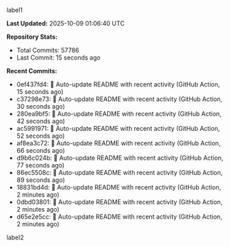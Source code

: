 
label1 
<!-- ACTIVITY_START -->
**Last Updated:** 2025-10-09 01:06:40 UTC

**Repository Stats:**
- Total Commits: 57786
- Last Commit: 15 seconds ago

**Recent Commits:**
- 0ef437fd4: 🤖 Auto-update README with recent activity (GitHub Action, 15 seconds ago)
- c37298e73: 🤖 Auto-update README with recent activity (GitHub Action, 30 seconds ago)
- 280ea9bf5: 🤖 Auto-update README with recent activity (GitHub Action, 42 seconds ago)
- ac5991971: 🤖 Auto-update README with recent activity (GitHub Action, 52 seconds ago)
- af8ea3c72: 🤖 Auto-update README with recent activity (GitHub Action, 66 seconds ago)
- d9b6c024b: 🤖 Auto-update README with recent activity (GitHub Action, 77 seconds ago)
- 86ec5508c: 🤖 Auto-update README with recent activity (GitHub Action, 89 seconds ago)
- 18831bd4d: 🤖 Auto-update README with recent activity (GitHub Action, 2 minutes ago)
- 0dbd03801: 🤖 Auto-update README with recent activity (GitHub Action, 2 minutes ago)
- d65e2e5cc: 🤖 Auto-update README with recent activity (GitHub Action, 2 minutes ago)
<!-- ACTIVITY_END -->

label2
